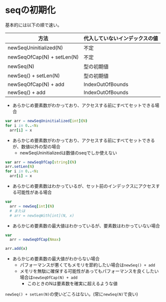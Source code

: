 # seqの初期化

基本的には以下の順で速い。

| 方法 | 代入していないインデックスの値 |
| --- | --- |
| newSeqUninitialized(N) | 不定 |
| newSeqOfCap(N) + setLen(N) | 不定 |
| newSeq(N) | 型の初期値 |
| newSeq() + setLen(N) | 型の初期値 |
| newSeqOfCap(N) + add | IndexOutOfBounds |
| newSeq() + add | IndexOutOfBounds |

- あらかじめ要素数がわかっており、アクセスする前にすべてセットできる場合

```nim
var arr = newSeqUninitialized[int](N)
for i in 0..<N:
  arr[i] = x
```

- あらかじめ要素数がわかっており、アクセスする前にすべてセットできるが、数値以外の型の場合
    - newSeqUninitializedは数値のseqでしか使えない

```nim
var arr = newSeqOfCap[string](N)
arr.setLen(N)
for i in 0..<N:
  arr[i] = x
```

- あらかじめ要素数はわかっているが、セット前のインデックスにアクセスする可能性がある場合

```nim
var
  arr = newSeq[int](N)
  # または
  # arr = newSeqWith[int](N, x)
```

- あらかじめ要素数の最大値はわかっているが、要素数はわかっていない場合

```nim
var
  arr = newSeqOfCap(Nmax)

arr.add(x)
```

- あらかじめ要素数の最大値がわからない場合
    - パフォーマンスが悪くてもメモリを節約したい場合は`newSeq() + add`
    - メモリを無駄に確保する可能性があってもパフォーマンスを良くしたい場合は`newSeqOfCap(N) + add`
        - このときのNは要素数を確実に超えるような値

`newSeq() + setLen(N)`の使いどころはない。(常に`newSeq(N)`で良い)
